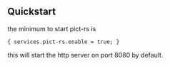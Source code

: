 ## Quickstart

the minimum to start pict-rs is

```programlisting
{ services.pict-rs.enable = true; }
```

this will start the http server on port 8080 by default.
